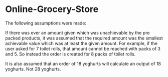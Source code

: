 # Online-Grocery-Store

The following assumptions were made:

If there was ever an amount given which was unachievable by the pre packed products, it was assumed that the required amount was the smallest achievable value which was at least the given amount. For example, if the user asked for 7 toilet rolls, that amount cannot be reached with packs of 3 and 5. So instead the order is created for 8 packs of toilet rolls. 

It is also assumed that an order of 18 yoghurts will calculate an output of 18 yoghurts. Not 28 yoghurts.
